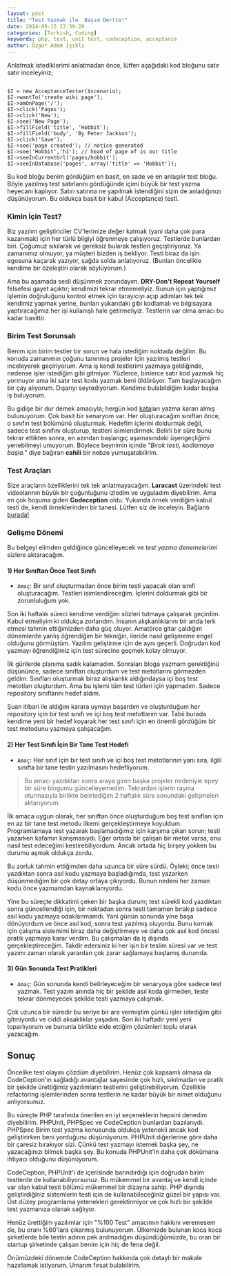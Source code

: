 ```yaml
---
layout: post
title: "Test Yazmak ile  Başım Dertte!"
date: 2014-09-15 22:39:28
categories: [Turkish, Coding]
keywords: php, test, unit test, codeception, acceptance
author: Özgür Adem Işıklı
---
```


Anlatmak istediklerimi anlatmadan önce, lütfen aşağıdaki kod bloğunu satır satır inceleyiniz;

<pre><code class="language-php">
$I = new AcceptanceTester($scenario);
$I->wantTo('create wiki page');
$I->amOnPage('/');
$I->click('Pages');
$I->click('New');
$I->see('New Page');
$I->fillField('title', 'Hobbit');
$I->fillField('body', 'By Peter Jackson');
$I->click('Save');
$I->see('page created'); // notice generated
$I->see('Hobbit','h1'); // head of page of is our title
$I->seeInCurrentUrl('pages/hobbit'); 
$I->seeInDatabase('pages', array('title' => 'Hobbit'));
</code></pre>

Bu kod bloğu benim gördüğüm en basit, en sade ve en anlaşılır test bloğu. Böyle yazılmış test satırlarını gördüğünde içimi büyük bir test yazma heyecanı kaplıyor. Satırı satırına ne yapılmak istendiğini sizin de anladığınızı düşünüyorum. Bu oldukça basit bir kabul (Acceptance) testi.

### Kimin İçin Test?

Biz yazılım geliştiriciler CV'lerimize değer katmak (yani daha çok para kazanmak) için her türlü bilgiyi öğrenmeye çalışıyoruz. Testlerde bunlardan biri. Çoğumuz sıkılarak ve gereksiz bularak testleri geçiştiriyoruz. Ya zamanımız olmuyor, ya müşteri bizden iş bekliyor. Testi biraz da işin egosuna kaçarak yazıyor, sağda solda anlatıyoruz. (Bunları öncelikle kendime bir özeleştiri olarak söylüyorum.)

Ama bu aşamada sesli düşünmek zorundayım. **DRY-Don't Repeat Yourself** felsefesi gayet açıktır; kendimizi tekrar etmemeliyiz. Bunun için yaptığımız işlemin doğruluğunu kontrol etmek için tarayıcıyı açıp adımları tek tek kendimiz yapmak yerine, bunları yukarıdaki gibi kodlamalı ve bilgisayara yaptıracağımız her işi kullanışlı hale getirmeliyiz. Testlerin var olma amacı bu kadar basittir.

### Birim Test Sorunsalı

Benim için birim testler bir sorun ve hala istediğim noktada değilim. Bu konuda zamanımın çoğunu tanınmış projeler için yazılmış testleri inceleyerek geçiriyorum. Ama iş kendi testlerimi yazmaya geldiğinde, nedense işler istediğim gibi gitmiyor. Yüzlerce, binlerce satır kod yazmak hiç yormuyor ama iki satır test kodu yazmak beni öldürüyor. Tam başlayacağım bir çay alıyorum. Dışarıyı seyrediyorum. Kendime bulabildiğim kadar başka iş buluyorum.

Bu gidişe bir dur demek amacıyla; hergün kod [kata](http://tr.wikipedia.org/wiki/Kata)ları yazma kararı almış bulunuyorum. Çok basit bir senaryom var. Her oluşturacağım sınıftan önce, o sınıfın test bölümünü oluşturmak. Hedefim içlerini doldurmak değil, sadece test sınıfını oluşturup, testleri isimlendirmek. Belirli bir süre bunu tekrar ettikten sonra, en azından başlangıç aşamasındaki üşengeçliğimi yenebilmeyi umuyorum. Böylece beynimin içinde _"Bırak testi, kodlamaya başla."_ diye bağıran **cahili** bir nebze yumuşatabilirim.

### Test Araçları

Size araçların özelliklerini tek tek anlatmayacağım. **Laracast** üzerindeki test videolarının büyük bir çoğunluğunu izledim ve uyguladım diyebilirim. Ama en çok hoşuma giden **Codeception** oldu. Yukarıda örnek verdiğim kabul testi de, kendi örneklerinden bir tanesi. Lütfen siz de inceleyin. Bağlantı [burada!](http://codeception.com/)

### Gelişme Dönemi

Bu belgeyi elimden geldiğince güncelleyecek ve _test yazma denemelerimi_ sizlere aktaracağım.

#### 1) Her Sınıftan Önce Test Sınıfı

- `Amaç`: Bir sınıf oluşturmadan önce birim testi yapacak olan sınıfı oluşturacağım. Testleri isimlendireceğim. İçlerini doldurmak gibi bir zorunluluğum yok.

Son iki haftalık süreci kendime verdiğim sözleri tutmaya çalışarak geçirdim. Kabul etmeliyim ki oldukça zorlandım. İnsanın alışkanlıklarını bir anda terk etmesi tahmin ettiğimizden daha güç oluyor. Amatörce gitar çaldığım dönemlerde yanlış öğrendiğim bir tekniğin, ileride nasıl gelişmeme engel olduğunu görmüştüm. Yazılım geliştirme için de aynı geçerli. Doğrudan kod yazmayı öğrendiğimiz için test sürecine geçmek kolay olmuyor.

İlk günlerde planıma sadık kalamadım. Sonraları bloga yazmam gerektiğinü düşününce, sadece sınıfları oluşturdum ve test metotlarını görmezden geldim. Sınıfları oluşturmak biraz alışkanlık aldığındaysa içi boş test metotları oluşturdum. Ama bu işlemi tüm test türleri için yapmadım. Sadece repository sınıflarını hedef aldım.

Şuan itibari ile aldığım karara uymayı başardım ve oluşturduğum her repository için bir test sınıfı ve içi boş test metotlarım var. Tabii burada kendime yeni bir hedef koyarak her test sınıfı için en önemli gördüğüm bir test metodunu yazmaya çalışacağım.

#### 2) Her Test Sınıfı İçin Bir Tane Test Hedefi

- `Amaç`: Her sınıf için bir test sınıfı ve içi boş test metotlarının yanı sıra, ilgili sınıfta bir tane testin yazılmasını hedefliyorum.

> Bu amacı yazdıktan sonra araya giren başka projeler nedeniyle epey bir
> süre blogumu güncelleyemedim. Tekrardan işlerin rayına oturmasıyla birlikte
> belirlediğim 2 haftalık süre sonundaki gelişmeleri aktarıyorum.

İlk amaca uygun olarak, her sınıftan önce oluşturduğum boş test sınıfları için en az bir tane test metodu ilkemi gerçekleştirmeye koyuldum. Programlamaya test yazarak başlamadığımız için karşıma çıkan sorun; testi yazarken kafamın karışmasıydı. Eğer ortada bir çalışan bir metot varsa, onu nasıl test edeceğimi kestirebiliyordum. Ancak ortada hiç birşey yokken bu durumu aşmak oldukça zordu.

Bu zorluk tahmin ettiğimden daha uzunca bir süre sürdü. Öyleki; önce testi yazdıktan sonra asıl kodu yazmaya başladığımda, test yazarken düşünmediğim bir çok detay ortaya çıkıyordu. Bunun nedeni her zaman kodu önce yazmamdan kaynaklanıyordu.

Yine bu süreçte dikkatimi çeken bir başka durum; test sürekli kod yazdıktan sonra güncellendiği için, bir noktadan sonra testi tamamen bırakıp sadece asıl kodu yazmaya odaklanmamdı. Yani günün sonunda yine başa dönüyordum ve önce asıl kod, sonra test yazılmış oluyordu. Bunu kırmak için çalışma sistemimi biraz daha değiştirmeye ve daha çok asıl kod öncesi pratik yapmaya karar verdim. Bu çalışmaları da iş dışında gerçekleştireceğim. Takdir edersiniz ki her işin bir teslim süresi var ve test yazımı zaman olarak yarardan çok zarar sağlamaya başlamış durumda.

#### 3) Gün Sonunda Test Pratikleri

- `Amaç`: Gün sonunda kendi belirleyeceğim bir senaryoya göre sadece test yazmak. Test yazım anında hiç bir şekilde asıl koda girmeden, teste tekrar dönmeyecek şekilde testi yazmaya çalışmak.

Çok uzunca bir süredir bu seriye bir ara vermiştim çünkü işler istediğim gibi gitmiyordu ve ciddi aksaklıklar yaşadım. Son iki haftadır yeni yeni toparlıyorum ve bununla birlikte elde ettiğim çözümleri toplu olarak yazacağım.

## Sonuç

Öncelike test olayını çözdüm diyebilirim. Henüz çok kapsamlı olmasa da CodeCeption'ın sağladığı avantajlar sayesinde çok hızlı, sıkılmadan ve pratik bir şekilde ürettiğimiz yazılımların testlerini geliştirebiliyorum. Özellikle refactoring işlemlerinden sonra testlerin ne kadar büyük bir nimet olduğunu anlıyorsunuz.

Bu süreçte PHP tarafında önerilen en iyi seçeneklerin hepsini denedim diyebilirim. PHPUnit, PHPSpec ve CodeCeption bunlardan bazılarıydı. PHPSpec Birim test yazma konusunda oldukça yetenekli ancak kod geliştirirken beni yorduğunu düşünüyorum. PHPUnit diğerlerine göre daha bir çaresiz bırakıyor sizi. Çünkü test yazmayı istemek başka şey, ne yazacağınızı bilmek başka şey. Bu konuda PHPUnit'in daha çok dökümana ihtiyacı olduğunu düşünüyorum.

CodeCeption, PHPUnit'i de içerisinde barındırdığı için doğrudan birim testlerde de kullanabiliyorsunuz. Bu mükemmel bir avantaj ve kendi içinde var olan kabul testi bölümü mükemmel bir dizayna sahip. PHP dışında geliştirdiğiniz sistemlerin testi için de kullanabileceğiniz güzel bir yapısı var. Üst düzey programlama yetenekleri gerektirmiyor ve çok hızlı bir şekilde test yazmanıza olanak sağlıyor.

Henüz ürettiğim yazılımlar için "%100 Test" amacımın hakkını veremesem de, bu oranı %60'lara çıkarmış bulunuyorum. Ülkemizde bulunan koca koca şirketlerde bile testin adının pek anılmadığını düşündüğümüzde, bu oran bir startup şirketinde çalışan benim için hiç de fena değil.

Önümüzdeki dönemde CodeCeption hakkında çok detaylı bir makale hazırlamak istiyorum. Umarım fırsat bulabilirim.
